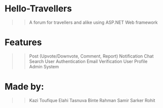 # Hello-Travellers
>> A forum for travellers and alike using ASP.NET Web framework

# Features
>> Post (Upvote/Downvote, Comment, Report)
>> Notification
>> Chat
>> Search
>> User Authentication
>> Email Verification
>> User Profile
>> Admin System

# Made by:
>> Kazi Toufique Elahi
>> Tasnuva Binte Rahman
>> Samir Sarker Rohit

